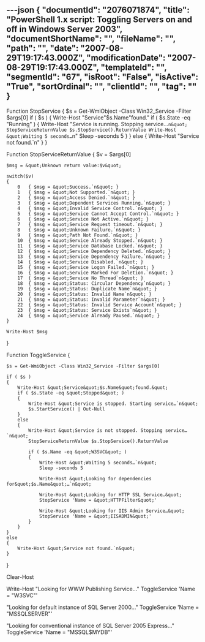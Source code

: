 ---json
{
  "documentId": "2076071874",
  "title": "PowerShell 1.x script: Toggling Servers on and off in Windows Server 2003",
  "documentShortName": "",
  "fileName": "",
  "path": "",
  "date": "2007-08-29T19:17:43.000Z",
  "modificationDate": "2007-08-29T19:17:43.000Z",
  "templateId": "",
  "segmentId": "67",
  "isRoot": "False",
  "isActive": "True",
  "sortOrdinal": "",
  "clientId": "",
  "tag": ""
}
---

Function StopService
{
    $s = Get-WmiObject -Class Win32_Service -Filter $args[0]
    if ( $s )
    {
        Write-Host &quot;Service&quot;$s.Name&quot;found.&quot;
        if ( $s.State -eq &quot;Running&quot; )
        {
            Write-Host &quot;Service is running. Stopping service…`n&quot;
            StopServiceReturnValue $s.StopService().ReturnValue
            Write-Host &quot;Waiting 5 seconds…`n&quot;
            Sleep -seconds 5
        }
    }
    else
    {
        Write-Host &quot;Service not found.`n&quot;
    }
}

Function StopServiceReturnValue
{
    $v = $args[0]

    $msg = &quot;Unknown return value:$v&quot;

    switch($v)
    {
        0 	{ $msg = &quot;Success.`n&quot; }
        1 	{ $msg = &quot;Not Supported.`n&quot; }
        2 	{ $msg = &quot;Access Denied.`n&quot; }
        3 	{ $msg = &quot;Dependent Services Running.`n&quot; }
        4 	{ $msg = &quot;Invalid Service Control.`n&quot; }
        5 	{ $msg = &quot;Service Cannot Accept Control.`n&quot; }
        6 	{ $msg = &quot;Service Not Active.`n&quot; }
        7 	{ $msg = &quot;Service Request timeout.`n&quot; }
        8 	{ $msg = &quot;Unknown Failure.`n&quot; }
        9 	{ $msg = &quot;Path Not Found.`n&quot; }
        10 	{ $msg = &quot;Service Already Stopped.`n&quot; }
        11 	{ $msg = &quot;Service Database Locked.`n&quot; }
        12 	{ $msg = &quot;Service Dependency Deleted.`n&quot; }
        13 	{ $msg = &quot;Service Dependency Failure.`n&quot; }
        14 	{ $msg = &quot;Service Disabled.`n&quot; }
        15 	{ $msg = &quot;Service Logon Failed.`n&quot; }
        16 	{ $msg = &quot;Service Marked For Deletion.`n&quot; }
        17 	{ $msg = &quot;Service No Thread`n&quot; }
        18 	{ $msg = &quot;Status: Circular Dependency`n&quot; }
        19 	{ $msg = &quot;Status: Duplicate Name`n&quot; }
        20 	{ $msg = &quot;Status: Invalid Name`n&quot; }
        21 	{ $msg = &quot;Status: Invalid Parameter`n&quot; }
        22 	{ $msg = &quot;Status: Invalid Service Account`n&quot; }
        23 	{ $msg = &quot;Status: Service Exists`n&quot; }
        24 	{ $msg = &quot;Service Already Paused.`n&quot; }
    }

    Write-Host $msg
}

Function ToggleService
{

    $s = Get-WmiObject -Class Win32_Service -Filter $args[0]

    if ( $s )
    {
        Write-Host &quot;Service&quot;$s.Name&quot;found.&quot;
        if ( $s.State -eq &quot;Stopped&quot; )
        {
            Write-Host &quot;Service is stopped. Starting service…`n&quot;
            $s.StartService() | Out-Null
        }
        else
        {
            Write-Host &quot;Service is not stopped. Stopping service…`n&quot;
            StopServiceReturnValue $s.StopService().ReturnValue

            if ( $s.Name -eq &quot;W3SVC&quot; )
            {
                Write-Host &quot;Waiting 5 seconds…`n&quot;
                Sleep -seconds 5

                Write-Host &quot;Looking for dependencies for&quot;$s.Name&quot;…`n&quot;

                Write-Host &quot;Looking for HTTP SSL Service…&quot;
                StopService 'Name = &quot;HTTPFilter&quot;'

                Write-Host &quot;Looking for IIS Admin Service…&quot;
                StopService 'Name = &quot;IISADMIN&quot;'
            }
        }
    }
    else
    {
        Write-Host &quot;Service not found.`n&quot;
    }
}

Clear-Host

Write-Host &quot;Looking for WWW Publishing Service…&quot;
ToggleService 'Name = &quot;W3SVC&quot;'

&quot;Looking for default instance of SQL Server 2000…&quot;
ToggleService 'Name = &quot;MSSQLSERVER&quot;'

&quot;Looking for conventional instance of SQL Server 2005 Express…&quot;
ToggleService 'Name = &quot;MSSQL$MYDB&quot;'
